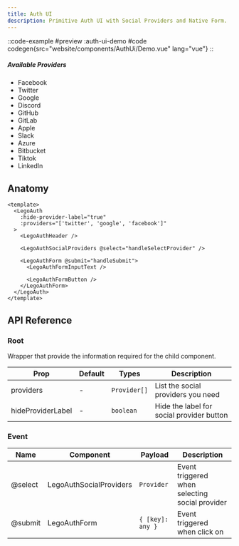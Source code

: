 ```yaml
---
title: Auth UI
description: Primitive Auth UI with Social Providers and Native Form.
---
```


::code-example
#preview
:auth-ui-demo
#code
codegen{src="website/components/AuthUi/Demo.vue" lang="vue"}
::

##### Available Providers

- Facebook
- Twitter
- Google
- Discord
- GitHub
- GitLab
- Apple
- Slack
- Azure
- Bitbucket
- Tiktok
- LinkedIn

## Anatomy

```vue
<template>
  <LegoAuth
    :hide-provider-label="true"
    :providers="['twitter', 'google', 'facebook']"
  >
    <LegoAuthHeader />

    <LegoAuthSocialProviders @select="handleSelectProvider" />

    <LegoAuthForm @submit="handleSubmit">
      <LegoAuthFormInputText />

      <LegoAuthFormButton />
    </LegoAuthForm>
  </LegoAuth>
</template>
```

## API Reference

### Root

Wrapper that provide the information required for the child component.

| Prop              | Default | Types        | Description                               |
| ----------------- | ------- | ------------ | ----------------------------------------- |
| providers         | -       | `Provider[]` | List the social providers you need        |
| hideProviderLabel | -       | `boolean`    | Hide the label for social provider button |

### Event

| Name    | Component               | Payload          | Description                                    |
| ------- | ----------------------- | ---------------- | ---------------------------------------------- |
| @select | LegoAuthSocialProviders | `Provider`       | Event triggered when selecting social provider |
| @submit | LegoAuthForm            | `{ [key]: any }` | Event triggered when click on                  |
